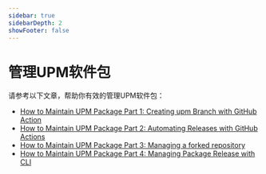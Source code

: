 ```yaml
---
sidebar: true
sidebarDepth: 2
showFooter: false
---
```

# 管理UPM软件包

请参考以下文章，帮助你有效的管理UPM软件包：

- [How to Maintain UPM Package Part 1: Creating upm Branch with GitHub Action](https://medium.com/openupm/how-to-maintain-upm-package-part-1-7b4daf88d4c4)
- [How to Maintain UPM Package Part 2: Automating Releases with GitHub Actions](https://medium.com/openupm/how-to-maintain-upm-package-part-2-f352fbf5f87c)
- [How to Maintain UPM Package Part 3: Managing a forked repository](https://medium.com/openupm/how-to-maintain-upm-package-part-3-2d08294269ad)
- [How to Maintain UPM Package Part 4: Managing Package Release with CLI](https://medium.com/openupm/how-to-maintain-upm-package-part-4-managing-package-release-with-cli-972ff5311163)
